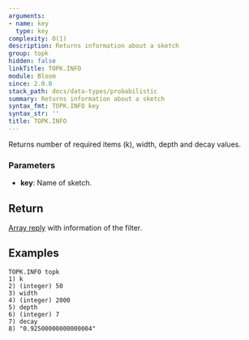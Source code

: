 ```yaml
---
arguments:
- name: key
  type: key
complexity: O(1)
description: Returns information about a sketch
group: topk
hidden: false
linkTitle: TOPK.INFO
module: Bloom
since: 2.0.0
stack_path: docs/data-types/probabilistic
summary: Returns information about a sketch
syntax_fmt: TOPK.INFO key
syntax_str: ''
title: TOPK.INFO
---
```

Returns number of required items (k), width, depth and decay values.

### Parameters

* **key**: Name of sketch.

## Return

[Array reply](/docs/reference/protocol-spec#arrays) with information of the filter.

## Examples

```
TOPK.INFO topk
1) k
2) (integer) 50
3) width
4) (integer) 2000
5) depth
6) (integer) 7
7) decay
8) "0.92500000000000004"
```
